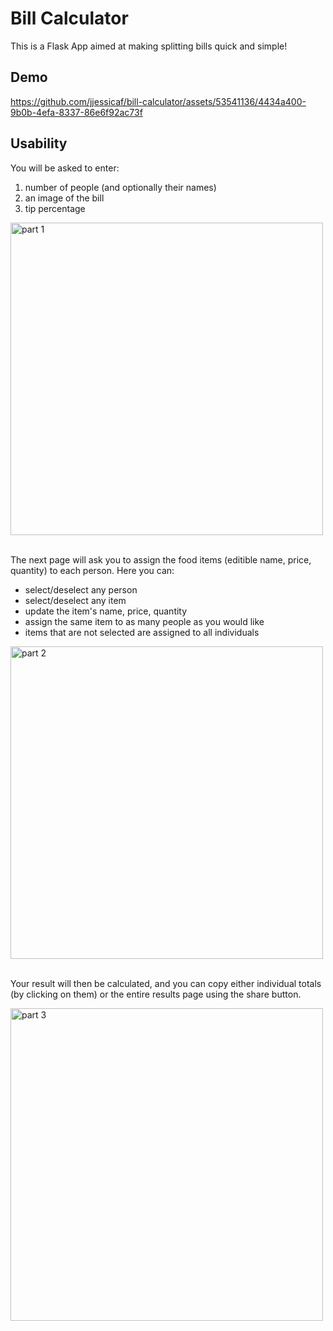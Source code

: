 # Bill Calculator 

This is a Flask App aimed at making splitting bills quick and simple! 

## Demo 

https://github.com/jjessicaf/bill-calculator/assets/53541136/4434a400-9b0b-4efa-8337-86e6f92ac73f


## Usability
You will be asked to enter:
1) number of people (and optionally their names)
2) an image of the bill
3) tip percentage

<img width="500" alt="part 1" src="https://github.com/jjessicaf/bill-calculator/assets/53541136/56c62aed-71bb-4ccd-8248-2d8260e68a0c">  

\
The next page will ask you to assign the food items (editible name, price, quantity) to each person. Here you can: 
* select/deselect any person
* select/deselect any item
* update the item's name, price, quantity
* assign the same item to as many people as you would like
* items that are not selected are assigned to all individuals

<img width="500" alt="part 2" src="https://github.com/jjessicaf/bill-calculator/assets/53541136/021b795b-fd85-4bbc-84b6-ce1cfb5593b9">  

\
Your result will then be calculated, and you can copy either individual totals (by clicking on them) or the entire results page using the share button. 

<img width="500" alt="part 3" src="https://github.com/jjessicaf/bill-calculator/assets/53541136/b9825996-202b-44f5-aca1-0c3564d5c45b">  


